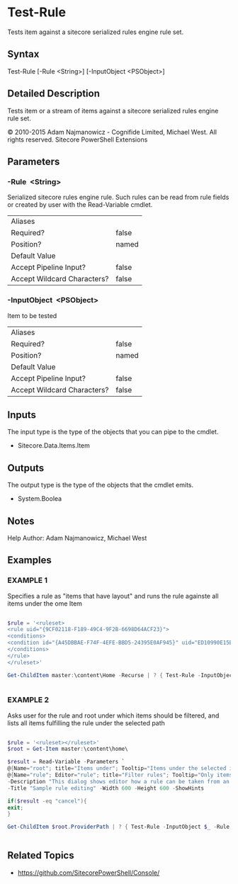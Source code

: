 # Test-Rule 
 
Tests item against a sitecore serialized rules engine rule set. 
 
## Syntax 
 
Test-Rule [-Rule &lt;String&gt;] [-InputObject &lt;PSObject&gt;] 
 
 
## Detailed Description 
 
Tests item or a stream of items against a sitecore serialized rules engine rule set. 
 
© 2010-2015 Adam Najmanowicz - Cognifide Limited, Michael West. All rights reserved. Sitecore PowerShell Extensions 
 
## Parameters 
 
### -Rule&nbsp; &lt;String&gt; 
 
Serialized sitecore rules engine rule. Such rules can be read from rule fields or created by user with the Read-Variable cmdlet. 
 
<table>
    <thead></thead>
    <tbody>
        <tr>
            <td>Aliases</td>
            <td></td>
        </tr>
        <tr>
            <td>Required?</td>
            <td>false</td>
        </tr>
        <tr>
            <td>Position?</td>
            <td>named</td>
        </tr>
        <tr>
            <td>Default Value</td>
            <td></td>
        </tr>
        <tr>
            <td>Accept Pipeline Input?</td>
            <td>false</td>
        </tr>
        <tr>
            <td>Accept Wildcard Characters?</td>
            <td>false</td>
        </tr>
    </tbody>
</table> 
 
### -InputObject&nbsp; &lt;PSObject&gt; 
 
Item to be tested 
 
<table>
    <thead></thead>
    <tbody>
        <tr>
            <td>Aliases</td>
            <td></td>
        </tr>
        <tr>
            <td>Required?</td>
            <td>false</td>
        </tr>
        <tr>
            <td>Position?</td>
            <td>named</td>
        </tr>
        <tr>
            <td>Default Value</td>
            <td></td>
        </tr>
        <tr>
            <td>Accept Pipeline Input?</td>
            <td>false</td>
        </tr>
        <tr>
            <td>Accept Wildcard Characters?</td>
            <td>false</td>
        </tr>
    </tbody>
</table> 
 
## Inputs 
 
The input type is the type of the objects that you can pipe to the cmdlet. 
 
* Sitecore.Data.Items.Item 
 
## Outputs 
 
The output type is the type of the objects that the cmdlet emits. 
 
* System.Boolea 
 
## Notes 
 
Help Author: Adam Najmanowicz, Michael West 
 
## Examples 
 
### EXAMPLE 1 
 
Specifies a rule as "items that have layout" and runs the rule againste all items under the ome Item 
 
```powershell   
 
$rule = '<ruleset>
<rule uid="{9CF02118-F189-49C4-9F2B-6698D64ACF23}">
<conditions>
<condition id="{A45DBBAE-F74F-4EFE-BBD5-24395E0AF945}" uid="ED10990E15EB4E1E8FCFD33F441588A1" />
</conditions>
</rule>
</ruleset>'

Get-ChildItem master:\content\Home -Recurse | ? { Test-Rule -InputObject $_ -Rule $rule -RuleDatabase master} 
 
``` 
 
### EXAMPLE 2 
 
Asks user for the rule and root under which items should be filtered, and lists all items fulfilling the rule under the selected path 
 
```powershell   
 
$rule = '<ruleset></ruleset>'
$root = Get-Item master:\content\home\ 

$result = Read-Variable -Parameters `
@{Name="root"; title="Items under"; Tooltip="Items under the selected item will be considered for evaluation"}, `
@{Name="rule"; Editor="rule"; title="Filter rules"; Tooltip="Only items conforming to this rule will be displayed."} `
-Description "This dialog shows editor how a rule can be taken from an item and edited using the Read-Variable cmdlet." `
-Title "Sample rule editing" -Width 600 -Height 600 -ShowHints

if($result -eq "cancel"){
exit;
}

Get-ChildItem $root.ProviderPath | ? { Test-Rule -InputObject $_ -Rule $rule -RuleDatabase master} 
 
``` 
 
## Related Topics 
 
* <a href='https://github.com/SitecorePowerShell/Console/' target='_blank'>https://github.com/SitecorePowerShell/Console/</a><br/>
